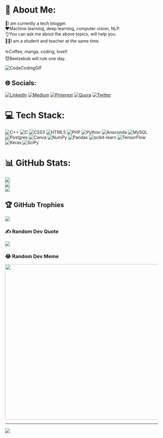# 💫 About Me:
📑I am currently a tech blogger.<br>❤️Machine learning, deep learning, computer vision, NLP.<br>👌You can ask me about the above topics, will help you.<br>👩‍🎓I am a student and teacher at the same time.<br><br>☕Coffee, manga, coding, love!!<br>😈Beelzebub will rule one day.<br>

![CodeCodingGIF](https://user-images.githubusercontent.com/19887833/179393192-754da27b-331e-4993-add1-c5c7639b21e1.gif)


## 🌐 Socials:
[![LinkedIn](https://img.shields.io/badge/LinkedIn-%230077B5.svg?logo=linkedin&logoColor=white)](https://linkedin.com/in/https://www.linkedin.com/in/nancy-pandey-08595987/) [![Medium](https://img.shields.io/badge/Medium-12100E?logo=medium&logoColor=white)](https://medium.com/@https://nancypandey.medium.com/) [![Pinterest](https://img.shields.io/badge/Pinterest-%23E60023.svg?logo=Pinterest&logoColor=white)](https://pinterest.com/https://in.pinterest.com/nanishere105/) [![Quora](https://img.shields.io/badge/Quora-%23B92B27.svg?logo=Quora&logoColor=white)](https://quora.com/profile/https://www.quora.com/profile/Naina-Pandey-15) [![Twitter](https://img.shields.io/badge/Twitter-%231DA1F2.svg?logo=Twitter&logoColor=white)](https://twitter.com/TheStoryAround1) 

# 💻 Tech Stack:
![C++](https://img.shields.io/badge/c++-%2300599C.svg?style=plastic&logo=c%2B%2B&logoColor=white) ![C](https://img.shields.io/badge/c-%2300599C.svg?style=plastic&logo=c&logoColor=white) ![CSS3](https://img.shields.io/badge/css3-%231572B6.svg?style=plastic&logo=css3&logoColor=white) ![HTML5](https://img.shields.io/badge/html5-%23E34F26.svg?style=plastic&logo=html5&logoColor=white) ![PHP](https://img.shields.io/badge/php-%23777BB4.svg?style=plastic&logo=php&logoColor=white) ![Python](https://img.shields.io/badge/python-3670A0?style=plastic&logo=python&logoColor=ffdd54) ![Anaconda](https://img.shields.io/badge/Anaconda-%2344A833.svg?style=plastic&logo=anaconda&logoColor=white) ![MySQL](https://img.shields.io/badge/mysql-%2300f.svg?style=plastic&logo=mysql&logoColor=white) ![Postgres](https://img.shields.io/badge/postgres-%23316192.svg?style=plastic&logo=postgresql&logoColor=white) ![Canva](https://img.shields.io/badge/Canva-%2300C4CC.svg?style=plastic&logo=Canva&logoColor=white) ![NumPy](https://img.shields.io/badge/numpy-%23013243.svg?style=plastic&logo=numpy&logoColor=white) ![Pandas](https://img.shields.io/badge/pandas-%23150458.svg?style=plastic&logo=pandas&logoColor=white) ![scikit-learn](https://img.shields.io/badge/scikit--learn-%23F7931E.svg?style=plastic&logo=scikit-learn&logoColor=white) ![TensorFlow](https://img.shields.io/badge/TensorFlow-%23FF6F00.svg?style=plastic&logo=TensorFlow&logoColor=white) ![Keras](https://img.shields.io/badge/Keras-%23D00000.svg?style=plastic&logo=Keras&logoColor=white) ![SciPy](https://img.shields.io/badge/SciPy-%230C55A5.svg?style=plastic&logo=scipy&logoColor=%white)
# 📊 GitHub Stats:
![](https://github-readme-stats.vercel.app/api?username=Nina96&theme=radical&hide_border=false&include_all_commits=true&count_private=true)<br/>
![](https://github-readme-streak-stats.herokuapp.com/?user=Nina96&theme=radical&hide_border=false)<br/>
![](https://github-readme-stats.vercel.app/api/top-langs/?username=Nina96&theme=radical&hide_border=false&include_all_commits=true&count_private=true&layout=compact)

## 🏆 GitHub Trophies
![](https://github-profile-trophy.vercel.app/?username=Nina96&theme=radical&no-frame=false&no-bg=true&margin-w=4)

### ✍️ Random Dev Quote
![](https://quotes-github-readme.vercel.app/api?type=horizontal&theme=radical)

### 😂 Random Dev Meme
<img src="https://random-memer.herokuapp.com/" width="512px"/>

---
[![](https://visitcount.itsvg.in/api?id=Nina96&icon=7&color=0)](https://visitcount.itsvg.in)
